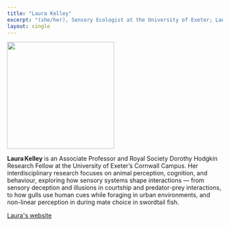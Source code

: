 ```yaml
---
title: "Laura Kelley"
excerpt: "(she/her), Sensory Ecologist at the University of Exeter; Laura focuses on how animals use their senses to interpret the world and how this shapes the production, perception and evolution of signals. <br/><img src='/2025/images/Laura.png' width='150'>"
layout: single
---
```



<img src="/2025/images/Laura.png" width="250"/>


**Laura Kelley** is an Associate Professor and Royal Society Dorothy Hodgkin Research Fellow at the University of Exeter’s Cornwall Campus. Her interdisciplinary research focuses on animal perception, cognition, and behaviour, exploring how sensory systems shape interactions — from sensory deception and illusions in courtship and predator-prey interactions, to how gulls use human cues while foraging in urban environments, and non-linear perception in during mate choice in swordtail fish. 

[Laura's website](laurakelleyresearch.com)
